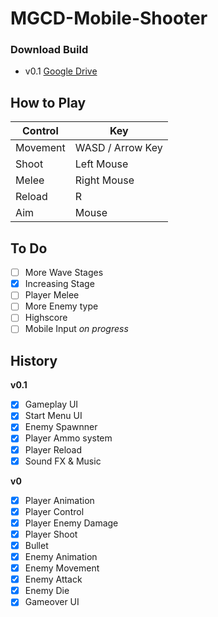 # MGCD-Mobile-Shooter

### Download Build
- v0.1 [Google Drive](https://drive.google.com/file/d/16nN6iz-NUwUWjVxi5OrcAxKg-KxgUQJK/view?usp=sharing)

## How to Play
Control | Key
------- | ---
Movement | WASD / Arrow Key
Shoot | Left Mouse
Melee | Right Mouse
Reload | R
Aim | Mouse

## To Do

- [ ] More Wave Stages
- [x] Increasing Stage
- [ ] Player Melee
- [ ] More Enemy type
- [ ] Highscore
- [ ] Mobile Input *on progress*

## History
**v0.1**
- [x] Gameplay UI
- [x] Start Menu UI
- [x] Enemy Spawnner
- [x] Player Ammo system
- [x] Player Reload
- [x] Sound FX & Music

**v0**
- [x] Player Animation	
- [x] Player Control	
- [x] Player Enemy Damage	
- [x] Player Shoot		
- [x] Bullet		
- [x] Enemy Animation	
- [x] Enemy Movement	
- [x] Enemy Attack		
- [x] Enemy Die		
- [x] Gameover UI		
